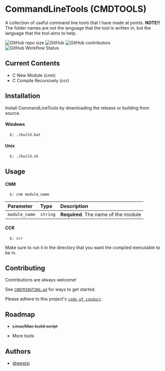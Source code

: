 
# CommandLineTools (CMDTOOLS)

A collection of useful command line tools that I have made at points.
__NOTE!!__
The folder names are not the language that the tool is written in, but the language that the tool aims to help.

![GitHub repo size](https://img.shields.io/github/repo-size/Westsi/CommandLineTools?color=green&style=for-the-badge)
![GitHub](https://img.shields.io/github/license/westsi/CommandLineTools?style=for-the-badge)
![GitHub contributors](https://img.shields.io/github/contributors/westsi/CommandLineTools?style=for-the-badge)
![GitHub Workflow Status](https://img.shields.io/github/actions/workflow/status/westsi/CommandLineTools/go.yml?label=CI%2FCD&logo=GITHUB&style=for-the-badge)


## Current Contents
- C New Module (cnm)
- C Compile Recursively (ccr)





## Installation

Install CommandLineTools by downloading the release or building from source.
#### Windows
```bash
  $: ./build.bat
```
#### Unix
```bash
  $: ./build.sh
```
    
## Usage

#### CNM

```shell
  $: cnm module_name
```

| Parameter | Type     | Description                |
| :-------- | :------- | :------------------------- |
| `module_name` | `string` | **Required**. The name of the module |

#### CCR

```shell
  $: ccr
```
Make sure to run it in the directory that you want the compiled executable to be in.



## Contributing

Contributions are always welcome!

See [`CONTRIBUTING.md`](CONTRIBUTING.md) for ways to get started.

Please adhere to this project's [`code of conduct`](CODE_OF_CONDUCT.md).


## Roadmap

- ~~Linux/Mac build script~~

- More tools


## Authors

- [@westsi](https://www.github.com/westsi)

